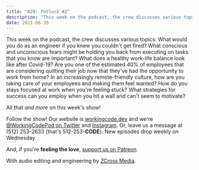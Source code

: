 ```yaml
---
title: "029: Potluck #2"
description: "This week on the podcast, the crew discusses various topics, with no advance notice of what they will be!"
date: 2021-06-30
---
```


<script async defer onload="redcircleIframe();" src="https://api.podcache.net/embedded-player/sh/30227421-bc27-45c2-bfb4-861def7dd4cc/ep/78aadbd6-e9ac-49c2-b4d4-4e20d90f47d8"></script><div class="redcirclePlayer-78aadbd6-e9ac-49c2-b4d4-4e20d90f47d8"></div>

This week on the podcast, the crew discusses various topics: What would you do as an engineer if you knew you couldn't get fired? What conscious and unconscious fears might be holding you back from executing on tasks that you know are important? What does a healthy work-life balance look like after Covid-19? Are you one of the estimated 40% of employees that are considering quitting their job now that they've had the opportunity to work from home? In an increasingly remote-friendly culture, how are you taking care of your employees and making them feel wanted? How do you stays focused at work when you're feeling stuck? What strategies for success can you employ when you hit a wall and can't seem to motivate?

All that _and more_ on this week's show!

Follow the show! Our website is [workingcode.dev][working-code] and we're [@WorkingCodePod on Twitter][working-code-twitter] and [Instagram][working-code-instagram]. Or, leave us a message at (512) 253-2633‬ (that's 512-253-**CODE**). New episodes drop weekly on Wednesday.

And, if you're **feeling the love**, [support us on Patreon][working-code-patreon].

With audio editing and engineering by [ZCross Media][editor].

[working-code]: https://workingcode.dev/
[working-code-instagram]: https://www.instagram.com/workingcodepod/
[working-code-patreon]: https://www.patreon.com/workingcodepod
[working-code-twitter]: https://twitter.com/WorkingCodePod
[editor]: https://www.zcross.media/
